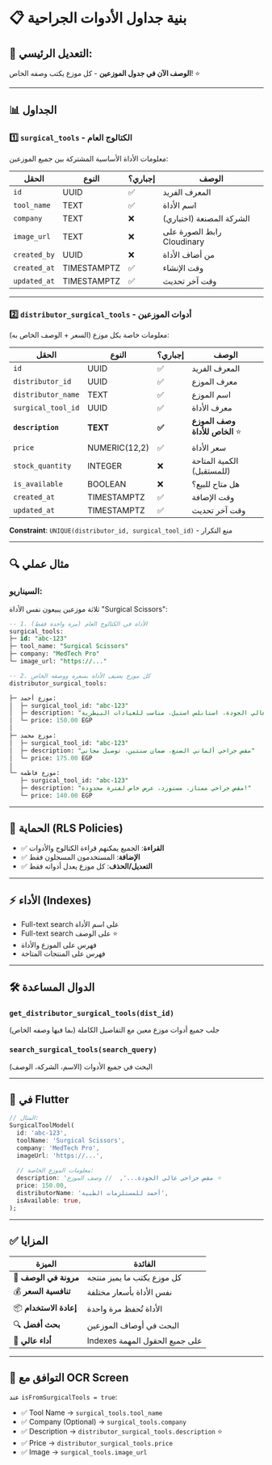 # 📋 بنية جداول الأدوات الجراحية

## 🎯 التعديل الرئيسي: 
**الوصف الآن في جدول الموزعين** - كل موزع يكتب وصفه الخاص! ⭐

---

## 📊 الجداول

### 1️⃣ `surgical_tools` - الكتالوج العام

معلومات الأداة الأساسية المشتركة بين جميع الموزعين:

| الحقل | النوع | إجباري؟ | الوصف |
|-------|------|---------|-------|
| `id` | UUID | ✅ | المعرف الفريد |
| `tool_name` | TEXT | ✅ | اسم الأداة |
| `company` | TEXT | ❌ | الشركة المصنعة (اختياري) |
| `image_url` | TEXT | ❌ | رابط الصورة على Cloudinary |
| `created_by` | UUID | ❌ | من أضاف الأداة |
| `created_at` | TIMESTAMPTZ | ✅ | وقت الإنشاء |
| `updated_at` | TIMESTAMPTZ | ✅ | وقت آخر تحديث |

---

### 2️⃣ `distributor_surgical_tools` - أدوات الموزعين

معلومات خاصة بكل موزع (السعر + الوصف الخاص به):

| الحقل | النوع | إجباري؟ | الوصف |
|-------|------|---------|-------|
| `id` | UUID | ✅ | المعرف الفريد |
| `distributor_id` | UUID | ✅ | معرف الموزع |
| `distributor_name` | TEXT | ✅ | اسم الموزع |
| `surgical_tool_id` | UUID | ✅ | معرف الأداة |
| **`description`** | **TEXT** | **✅** | **وصف الموزع الخاص للأداة** ⭐ |
| `price` | NUMERIC(12,2) | ✅ | سعر الأداة |
| `stock_quantity` | INTEGER | ❌ | الكمية المتاحة (للمستقبل) |
| `is_available` | BOOLEAN | ❌ | هل متاح للبيع؟ |
| `created_at` | TIMESTAMPTZ | ✅ | وقت الإضافة |
| `updated_at` | TIMESTAMPTZ | ✅ | وقت آخر تحديث |

**Constraint**: `UNIQUE(distributor_id, surgical_tool_id)` - منع التكرار

---

## 🔍 مثال عملي

### السيناريو:
ثلاثة موزعين يبيعون نفس الأداة "Surgical Scissors":

```sql
-- 1. الأداة في الكتالوج العام (مرة واحدة فقط)
surgical_tools:
├─ id: "abc-123"
├─ tool_name: "Surgical Scissors"
├─ company: "MedTech Pro"
└─ image_url: "https://..."

-- 2. كل موزع يضيف الأداة بسعره ووصفه الخاص
distributor_surgical_tools:

├─ موزع أحمد:
│  ├─ surgical_tool_id: "abc-123"
│  ├─ description: "مقص جراحي عالي الجودة، استانلس استيل، مناسب للعيادات البيطرية"
│  └─ price: 150.00 EGP
│
├─ موزع محمد:
│  ├─ surgical_tool_id: "abc-123"
│  ├─ description: "مقص جراحي ألماني الصنع، ضمان سنتين، توصيل مجاني"
│  └─ price: 175.00 EGP
│
└─ موزع فاطمة:
   ├─ surgical_tool_id: "abc-123"
   ├─ description: "مقص جراحي ممتاز، مستورد، عرض خاص لفترة محدودة!"
   └─ price: 140.00 EGP
```

---

## 🔐 الحماية (RLS Policies)

- ✅ **القراءة**: الجميع يمكنهم قراءة الكتالوج والأدوات
- ✅ **الإضافة**: المستخدمون المسجلون فقط
- ✅ **التعديل/الحذف**: كل موزع يعدل أدواته فقط

---

## ⚡ الأداء (Indexes)

- Full-text search على اسم الأداة
- Full-text search على الوصف ⭐
- فهرس على الموزع والأداة
- فهرس على المنتجات المتاحة

---

## 🛠️ الدوال المساعدة

### `get_distributor_surgical_tools(dist_id)`
جلب جميع أدوات موزع معين مع التفاصيل الكاملة (بما فيها وصفه الخاص)

### `search_surgical_tools(search_query)`
البحث في جميع الأدوات (الاسم، الشركة، الوصف)

---

## 📱 في Flutter

```dart
// المثال:
SurgicalToolModel(
  id: 'abc-123',
  toolName: 'Surgical Scissors',
  company: 'MedTech Pro',
  imageUrl: 'https://...',
  
  // معلومات الموزع الخاصة:
  description: 'مقص جراحي عالي الجودة...',  // وصف الموزع ⭐
  price: 150.00,
  distributorName: 'أحمد للمستلزمات الطبية',
  isAvailable: true,
);
```

---

## ✅ المزايا

| الميزة | الفائدة |
|-------|---------|
| 🎯 **مرونة في الوصف** | كل موزع يكتب ما يميز منتجه |
| 💰 **تنافسية السعر** | نفس الأداة بأسعار مختلفة |
| 📦 **إعادة الاستخدام** | الأداة تُحفظ مرة واحدة |
| 🔍 **بحث أفضل** | البحث في أوصاف الموزعين |
| 🚀 **أداء عالي** | Indexes على جميع الحقول المهمة |

---

## 📝 التوافق مع OCR Screen

عند `isFromSurgicalTools = true`:
- ✅ Tool Name → `surgical_tools.tool_name`
- ✅ Company (Optional) → `surgical_tools.company`
- ✅ Description → `distributor_surgical_tools.description` ⭐
- ✅ Price → `distributor_surgical_tools.price`
- ✅ Image → `surgical_tools.image_url`
